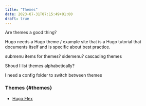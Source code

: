 ```yaml
---
title: "Themes"
date: 2023-07-31T07:15:49+01:00
draft: true
---
```


Are themes a good thing?

Hugo needs a Hugo theme / example site that is a Hugo tutorial that documents itself and is specific about best practice.

submenu items for themes? sidemenu? cascading themes

Shoud I list themes alphabetically?

I need a config folder to switch between themes

### Themes {#themes}

+ [Hugo Flex](https://themes.gohugo.io/themes/hugo-flex)